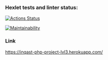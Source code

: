 ### Hexlet tests and linter status:
[![Actions Status](https://github.com/1NQ457/php-project-lvl3/workflows/hexlet-check/badge.svg)](https://github.com/1NQ457/php-project-lvl3/actions)

[![Maintainability](https://api.codeclimate.com/v1/badges/fb906bc3a30c4f29fa2b/maintainability)](https://codeclimate.com/github/1NQ457/php-project-lvl3/maintainability)

### Link

https://inqast-php-project-lvl3.herokuapp.com/